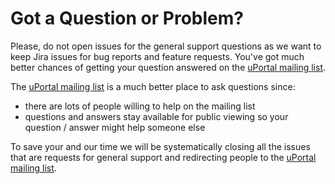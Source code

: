 # Got a Question or Problem?

Please, do not open issues for the general support questions as we want to keep Jira issues for bug reports and feature requests.
You've got much better chances of getting your question answered on the [uPortal mailing list][].

The [uPortal mailing list][] is a much better place to ask questions since:

* there are lots of people willing to help on the mailing list
* questions and answers stay available for public viewing so your question / answer might help someone else

To save your and our time we will be systematically closing all the issues that are requests for general support and redirecting people to the [uPortal mailing list][].

[uPortal mailing list]: https://groups.google.com/a/apereo.org/forum/#!forum/uportal-user
